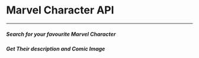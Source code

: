<h1>Marvel Character API</h1>
<hr>
<h5>Search for your favourite Marvel Character </h5>
<h5>Get Their description and Comic Image</h5>

